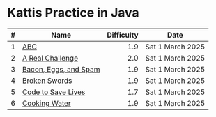# Kattis Practice in Java 

| # | Name | Difficulty | Date |
| - | ---- | ---------: | ---- |
| 1 | [ABC](https://open.kattis.com/problems/abc) | 1.9 | Sat 1 March 2025 | 
| 2 | [A Real Challenge](https://open.kattis.com/problems/areal) | 2.0 | Sat 1 March 2025 | 
| 3 | [Bacon, Eggs, and Spam](https://open.kattis.com/problems/baconeggsandspam) | 1.9 | Sat 1 March 2025 | 
| 4 | [Broken Swords](https://open.kattis.com/problems/brokenswords) | 1.9 | Sat 1 March 2025 | 
| 5 | [Code to Save Lives](https://open.kattis.com/problems/codetosavelives) | 1.7 | Sat 1 March 2025 | 
| 6 | [Cooking Water](https://open.kattis.com/problems/cookingwater) | 1.9 | Sat 1 March 2025 |